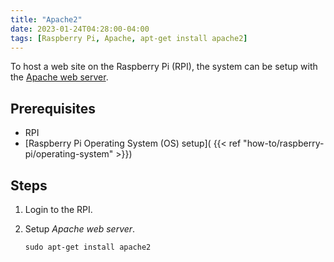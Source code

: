 ```yaml
---
title: "Apache2"
date: 2023-01-24T04:28:00-04:00
tags: [Raspberry Pi, Apache, apt-get install apache2]
---
```

To host a web site on the Raspberry Pi (RPI), the system can be setup with the [Apache web server](https://httpd.apache.org/).

## Prerequisites

- RPI
- [Raspberry Pi Operating System (OS) setup]( {{< ref "how-to/raspberry-pi/operating-system" >}})

## Steps

1. Login to the RPI.
1. Setup *Apache web server*.

   ```
   sudo apt-get install apache2
   ```